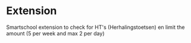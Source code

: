# Extension

Smartschool extension to check for HT's (Herhalingstoetsen) en limit the amount (5 per week and max 2 per day)
